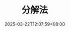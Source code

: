 ---
weight: 700
title: "分解法"
description: "大规模线性规划问题的分解方法。包括列生成，行生成，以及 Benders 分解。"
icon: "grid_view"
date: "2025-03-22T12:07:59+08:00"
lastmod: "2025-03-22T12:07:59+08:00"
draft: false
toc: true
---